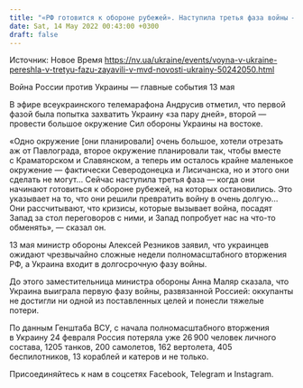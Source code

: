 ```yaml
---
title: "«РФ готовится к обороне рубежей». Наступила третья фаза войны — МВД"
date: Sat, 14 May 2022 00:43:00 +0300
draft: false
---
```

Источник: Новое Время https://nv.ua/ukraine/events/voyna-v-ukraine-pereshla-v-tretyu-fazu-zayavili-v-mvd-novosti-ukrainy-50242050.html


Война России против Украины — главные события 13 мая

 В эфире всеукраинского телемарафона Андрусив отметил, что первой фазой была попытка захватить Украину «за пару дней», второй — провести большое окружение Сил обороны Украины на востоке.

«Одно окружение [они планировали] очень большое, хотели отрезать аж от Павлограда, второе окружение планировали так, чтобы вместе с Краматорском и Славянском, а теперь им осталось крайне маленькое окружение — фактически Северодонецка и Лисичанска, но и этого они сделать не могут… Сейчас наступила третья фаза — когда они начинают готовиться к обороне рубежей, на которых остановились. Это указывает на то, что они решили превратить войну в очень долгую… Они рассчитывают, что кризисы, которые вызывает война, посадят Запад за стол переговоров с ними, и Запад попробует нас на что-то обменять», — сказал он.

13 мая министр обороны Алексей Резников заявил, что украинцев ожидают чрезвычайно сложные недели полномасштабного вторжения РФ, а Украина входит в долгосрочную фазу войны.

До этого заместительница министра обороны Анна Маляр сказала, что Украина выиграла первую фазу войны, развязанной Россией: оккупанты не достигли ни одной из поставленных целей и понесли тяжелые потери.

По данным Генштаба ВСУ, с начала полномасштабного вторжения в Украину 24 февраля Россия потеряла уже 26 900 человек личного состава, 1205 танков, 200 самолетов, 162 вертолета, 405 беспилотников, 13 кораблей и катеров и не только.

Присоединяйтесь к нам в соцсетях Facebook, Telegram и Instagram.
